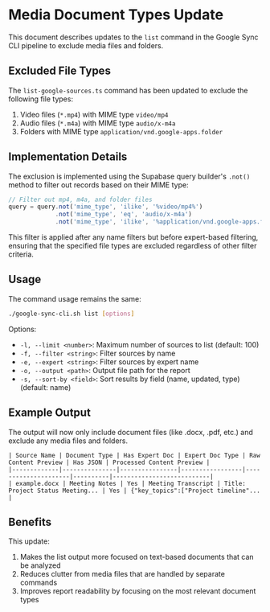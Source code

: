 # Media Document Types Update

This document describes updates to the `list` command in the Google Sync CLI pipeline to exclude media files and folders.

## Excluded File Types

The `list-google-sources.ts` command has been updated to exclude the following file types:

1. Video files (`*.mp4`) with MIME type `video/mp4`
2. Audio files (`*.m4a`) with MIME type `audio/x-m4a`
3. Folders with MIME type `application/vnd.google-apps.folder`

## Implementation Details

The exclusion is implemented using the Supabase query builder's `.not()` method to filter out records based on their MIME type:

```typescript
// Filter out mp4, m4a, and folder files
query = query.not('mime_type', 'ilike', '%video/mp4%')
             .not('mime_type', 'eq', 'audio/x-m4a')
             .not('mime_type', 'ilike', '%application/vnd.google-apps.folder%');
```

This filter is applied after any name filters but before expert-based filtering, ensuring that the specified file types are excluded regardless of other filter criteria.

## Usage

The command usage remains the same:

```bash
./google-sync-cli.sh list [options]
```

Options:
- `-l, --limit <number>`: Maximum number of sources to list (default: 100)
- `-f, --filter <string>`: Filter sources by name
- `-e, --expert <string>`: Filter sources by expert name
- `-o, --output <path>`: Output file path for the report
- `-s, --sort-by <field>`: Sort results by field (name, updated, type) (default: name)

## Example Output

The output will now only include document files (like .docx, .pdf, etc.) and exclude any media files and folders.

```
| Source Name | Document Type | Has Expert Doc | Expert Doc Type | Raw Content Preview | Has JSON | Processed Content Preview |
|-------------|---------------|----------------|-----------------|---------------------|----------|---------------------------|
| example.docx | Meeting Notes | Yes | Meeting Transcript | Title: Project Status Meeting... | Yes | {"key_topics":["Project timeline"... |
```

## Benefits

This update:
1. Makes the list output more focused on text-based documents that can be analyzed
2. Reduces clutter from media files that are handled by separate commands
3. Improves report readability by focusing on the most relevant document types